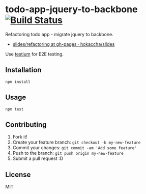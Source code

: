 # todo-app-jquery-to-backbone [![Build Status](https://travis-ci.org/coding-kata/todo-app-jquery-to-backbone.svg?branch=master)](https://travis-ci.org/coding-kata/todo-app-jquery-to-backbone)

Refactoring todo app - migrate jquery to backbone.

- [slides/refactoring at gh-pages · hokaccha/slides](https://github.com/hokaccha/slides/tree/gh-pages/refactoring "slides/refactoring at gh-pages · hokaccha/slides")

Use [testium](https://github.com/groupon-testium/testium "testium") for E2E testing.

## Installation

```
npm install
```

## Usage

```
npm test
```

## Contributing

1. Fork it!
2. Create your feature branch: `git checkout -b my-new-feature`
3. Commit your changes: `git commit -am 'Add some feature'`
4. Push to the branch: `git push origin my-new-feature`
5. Submit a pull request :D

## License

MIT